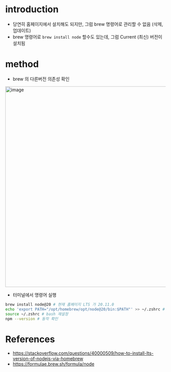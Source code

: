 # introduction

- 당연히 홈페이지에서 설치해도 되지만, 그럼 brew 명령어로 관리할 수 없음 (삭제, 업데이트)
- brew 명령어로 `brew install node` 할수도 있는데, 그럼 Current (최신) 버전이 설치됨 

# method

- brew 의 다른버전 의존성 확인

<img width="630" alt="image" src="https://github.com/jeongph/TIL/assets/13309303/278b0046-c464-430a-863f-91d775341e73">

- 터미널에서 명령어 실행

``` sh
brew install node@20 # 현재 홈페이지 LTS 가 20.11.0
echo 'export PATH="/opt/homebrew/opt/node@20/bin:$PATH"' >> ~/.zshrc # brew install node 로 설치하면 자동으로 잡아주지만, 버전을 명시해주면 해당 버전을 default 로 지정해줘야 함
source ~/.zshrc # bash 재설정
npm --version # 동작 확인 
```

# References

- https://stackoverflow.com/questions/40000509/how-to-install-lts-version-of-nodejs-via-homebrew
- https://formulae.brew.sh/formula/node
